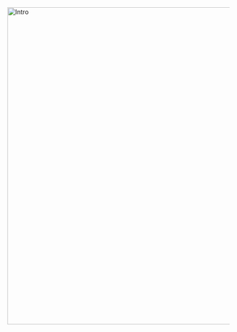 <img align="center" alt="Intro " width="720" src="https://cdna.artstation.com/p/assets/images/images/025/965/386/original/lennart-butz-idea5anim4.gif">





<!---
muhammadlinoex2005/muhammadlinoex2005 is a ✨ special ✨ repository because its `README.md` (this file) appears on your GitHub profile.
You can click the Preview link to take a look at your changes.
--->
